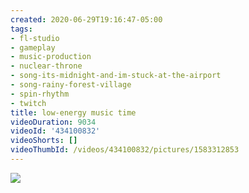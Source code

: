 ```yaml
---
created: 2020-06-29T19:16:47-05:00
tags:
- fl-studio
- gameplay
- music-production
- nuclear-throne
- song-its-midnight-and-im-stuck-at-the-airport
- song-rainy-forest-village
- spin-rhythm
- twitch
title: low-energy music time
videoDuration: 9034
videoId: '434100832'
videoShorts: []
videoThumbId: /videos/434100832/pictures/1583312853
---
```


![](20200630001647.jpg)
